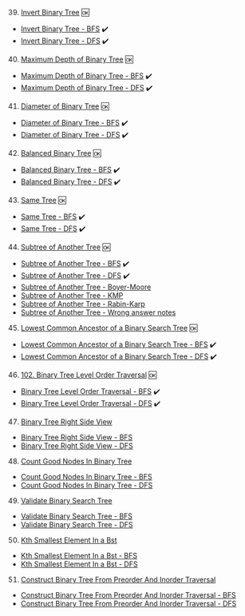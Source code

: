 39. [Invert Binary Tree](https://leetcode.com/problems/invert-binary-tree/) 🆗
- [Invert Binary Tree - BFS](https://github.com/MayHyeyeonKim/algorithms/blob/main/study/PY/Trees/BFS_InverBinaryTree.py) ✔️
- [Invert Binary Tree - DFS](https://github.com/MayHyeyeonKim/algorithms/blob/main/study/PY/Trees/DFS_InverBinaryTree.py) ✔️


40. [Maximum Depth of Binary Tree](https://leetcode.com/problems/maximum-depth-of-binary-tree/) 🆗
- [Maximum Depth of Binary Tree - BFS](https://github.com/MayHyeyeonKim/algorithms/blob/main/study/PY/Trees/BFS_MaximumDepthofBinaryTree.py) ✔️
- [Maximum Depth of Binary Tree - DFS](https://github.com/MayHyeyeonKim/algorithms/blob/main/study/PY/Trees/DFS_MaximumDepthofBinaryTree.py) ✔️


41. [Diameter of Binary Tree](https://leetcode.com/problems/diameter-of-binary-tree/) 🆗
- [Diameter of Binary Tree - BFS](https://github.com/MayHyeyeonKim/algorithms/blob/main/study/PY/Trees/BFS_DiameterofBinaryTree.py) ✔️
- [Diameter of Binary Tree - DFS](https://github.com/MayHyeyeonKim/algorithms/blob/main/study/PY/Trees/DFS_DiameterofBinaryTree.py) ✔️


42. [Balanced Binary Tree](https://leetcode.com/problems/balanced-binary-tree/) 🆗
- [Balanced Binary Tree - BFS](https://github.com/MayHyeyeonKim/algorithms/blob/main/study/PY/Trees/BFS_BalancedBinaryTree.py) ✔️
- [Balanced Binary Tree - DFS](https://github.com/MayHyeyeonKim/algorithms/blob/main/study/PY/Trees/DFS_BalancedBinaryTree.py) ✔️


43. [Same Tree](https://leetcode.com/problems/same-tree/) 🆗
- [Same Tree - BFS](https://github.com/MayHyeyeonKim/algorithms/blob/main/study/PY/Trees/BFS_SameTree.py) ✔️
- [Same Tree - DFS](https://github.com/MayHyeyeonKim/algorithms/blob/main/study/PY/Trees/DFS_SameTree.py) ✔️

44. [Subtree of Another Tree](https://leetcode.com/problems/subtree-of-another-tree/) 🆗
- [Subtree of Another Tree - BFS](https://github.com/MayHyeyeonKim/algorithms/blob/main/study/PY/Trees/BFS_SubtreeofAnotherTree.py) ✔️
- [Subtree of Another Tree - DFS](https://github.com/MayHyeyeonKim/algorithms/blob/main/study/PY/Trees/DFS_SubtreeofAnotherTree.py) ✔️
- [Subtree of Another Tree - Boyer-Moore](https://github.com/MayHyeyeonKim/algorithms/blob/main/study/PY/Trees/Boyer-Moore_SubtreeofAnotherTree.py)
- [Subtree of Another Tree - KMP](https://github.com/MayHyeyeonKim/algorithms/blob/main/study/PY/Trees/KMP_SubtreeofAnotherTree.py)
- [Subtree of Another Tree - Rabin-Karp](https://github.com/MayHyeyeonKim/algorithms/blob/main/study/PY/Trees/Rabin-Karp_SubtreeofAnotherTree.py)
- [Subtree of Another Tree - Wrong answer notes](https://github.com/MayHyeyeonKim/algorithms/blob/main/study/PY/Trees/Wrong-answer-notes.py)



45. [Lowest Common Ancestor of a Binary Search Tree](https://leetcode.com/problems/lowest-common-ancestor-of-a-binary-search-tree/) 🆗
- [Lowest Common Ancestor of a Binary Search Tree - BFS](https://github.com/MayHyeyeonKim/algorithms/blob/main/study/PY/Trees/BFS_LowestCommonAncestorofaBinarySearchTree.py) ✔️
- [Lowest Common Ancestor of a Binary Search Tree - DFS](https://github.com/MayHyeyeonKim/algorithms/blob/main/study/PY/Trees/DFS_LowestCommonAncestorofaBinarySearchTree.py) ✔️


46. [102. Binary Tree Level Order Traversal](https://leetcode.com/problems/binary-tree-level-order-traversal/) 🆗
- [Binary Tree Level Order Traversal - BFS](https://github.com/MayHyeyeonKim/algorithms/blob/main/study/PY/Trees/BFS_BinaryTreeLevelOrderTraversal.py) ✔️
- [Binary Tree Level Order Traversal - DFS](https://github.com/MayHyeyeonKim/algorithms/blob/main/study/PY/Trees/DFS_BinaryTreeLevelOrderTraversal.py) ✔️


47. [Binary Tree Right Side View](https://leetcode.com/problems/binary-tree-right-side-view/)
- [Binary Tree Right Side View - BFS](https://github.com/MayHyeyeonKim/algorithms/blob/main/study/PY/Trees/BFS_BinaryTreeRightSideView.py)
- [Binary Tree Right Side View - DFS](https://github.com/MayHyeyeonKim/algorithms/blob/main/study/PY/Trees/DFS_BinaryTreeRightSideView.py)


48. [Count Good Nodes In Binary Tree](https://leetcode.com/problems/count-good-nodes-in-binary-tree/)
- [Count Good Nodes In Binary Tree - BFS](https://github.com/MayHyeyeonKim/algorithms/blob/main/study/PY/Trees/BFS_CountGoodNodesInBinaryTree.py)
- [Count Good Nodes In Binary Tree - DFS](https://github.com/MayHyeyeonKim/algorithms/blob/main/study/PY/Trees/DFS_CountGoodNodesInBinaryTree.py)

49. [Validate Binary Search Tree](https://leetcode.com/problems/validate-binary-search-tree/)
- [Validate Binary Search Tree - BFS](https://github.com/MayHyeyeonKim/algorithms/blob/main/study/PY/Trees/BFS_ValidateBinarySearchTree.py)
- [Validate Binary Search Tree - DFS](https://github.com/MayHyeyeonKim/algorithms/blob/main/study/PY/Trees/DFS_ValidateBinarySearchTree.py)

50. [Kth Smallest Element In a Bst](https://leetcode.com/problems/kth-smallest-element-in-a-bst/)
- [Kth Smallest Element In a Bst - BFS](https://github.com/MayHyeyeonKim/algorithms/blob/main/study/PY/Trees/BFS_KthSmallestElementInaBst.py)
- [Kth Smallest Element In a Bst - DFS](https://github.com/MayHyeyeonKim/algorithms/blob/main/study/PY/Trees/DFS_KthSmallestElementInaBst.py)

51. [Construct Binary Tree From Preorder And Inorder Traversal](https://leetcode.com/problems/construct-binary-tree-from-preorder-and-inorder-traversal/)
- [Construct Binary Tree From Preorder And Inorder Traversal - BFS](https://github.com/MayHyeyeonKim/algorithms/blob/main/study/PY/Trees/BFS_ConstructBinaryTreeFromPreorderAndInorderTraversal.py)
- [Construct Binary Tree From Preorder And Inorder Traversal - DFS](https://github.com/MayHyeyeonKim/algorithms/blob/main/study/PY/Trees/DFS_ConstructBinaryTreeFromPreorderAndInorderTraversal.py)
